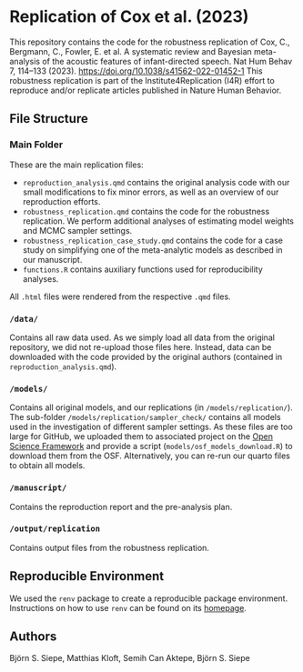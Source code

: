 # Replication of Cox et al. (2023)

This repository contains the code for the robustness replication of Cox, C., Bergmann, C., Fowler, E. et al. A systematic review and Bayesian meta-analysis of the acoustic features of infant-directed speech. Nat Hum Behav 7, 114–133 (2023). https://doi.org/10.1038/s41562-022-01452-1
This robustness replication is part of the Institute4Replication (I4R) effort to reproduce and/or replicate articles published in Nature Human Behavior. 



## File Structure

### Main Folder

These are the main replication files: 
- `reproduction_analysis.qmd` contains the original analysis code with our small modifications to fix minor errors, as well as an overview of our reproduction efforts.
- `robustness_replication.qmd` contains the code for the robustness replication. We perform additional analyses of estimating model weights and MCMC sampler settings. 
- `robustness_replication_case_study.qmd` contains the code for a case study on simplifying one of the meta-analytic models as described in our manuscript.
- `functions.R` contains auxiliary functions used for reproducibility analyses.

All `.html` files were rendered from the respective `.qmd` files. 

### `/data/`
Contains all raw data used. As we simply load all data from the original repository, we did not re-upload those files here. Instead, data can be downloaded with the code provided by the original authors (contained in `reproduction_analysis.qmd`).

### `/models/` 
Contains all original models, and our replications (in `/models/replication/`). The sub-folder `/models/replication/sampler_check/` contains all models used in the investigation of different sampler settings. 
As these files are too large for GitHub, we uploaded them to associated project on the [Open Science Framework](https://osf.io/ukfrc/) and provide a script (`models/osf_models_download.R`) to download them from the OSF. 
Alternatively, you can re-run our quarto files to obtain all models. 

### `/manuscript/`
Contains the reproduction report and the pre-analysis plan.

### `/output/replication`
Contains output files from the robustness replication. 

## Reproducible Environment
We used the `renv` package to create a reproducible package environment. Instructions on how to use `renv` can be found on its [homepage](https://rstudio.github.io/renv/index.html).

## Authors
Björn S. Siepe, Matthias Kloft, Semih Can Aktepe, Björn S. Siepe


